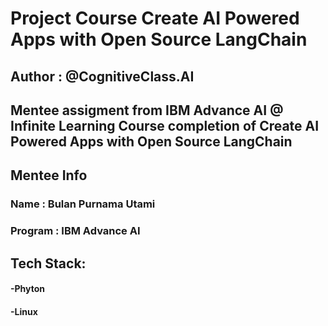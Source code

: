 # Project Course Create AI Powered Apps with Open Source LangChain

## Author : @CognitiveClass.AI

## Mentee assigment from IBM Advance AI @ Infinite Learning Course completion of Create AI Powered Apps with Open Source LangChain

## Mentee Info

### Name : Bulan Purnama Utami

### Program : IBM Advance AI

## Tech Stack:

#### -Phyton
#### -Linux
